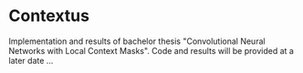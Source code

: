 # Contextus
Implementation and results of bachelor thesis "Convolutional Neural Networks with Local Context Masks".
Code and results will be provided at a later date ...
